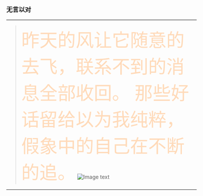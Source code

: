### 无言以对

---

> <font color=#FFDAB9 size=8 face="黑体">昨天的风让它随意的去飞，联系不到的消息全部收回。
                                     那些好话留给以为我纯粹，假象中的自己在不断的追。</font>
![Image text](https://wx4.sinaimg.cn/mw690/005Fhb93gy1gcy96mkwkxj30n00h9dgp.jpg)
---


 

 
